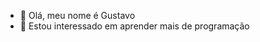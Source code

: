 - 👋 Olá, meu nome é Gustavo
- 👀 Estou interessado em aprender mais de programação
<!---
Gustavo0293/Gustavo0293 is a ✨ special ✨ repository because its `README.md` (this file) appears on your GitHub profile.
You can click the Preview link to take a look at your changes.
--->
